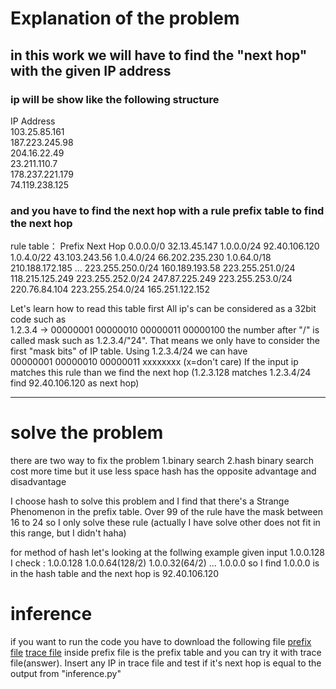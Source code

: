 # Explanation of the problem
## in this work we will have to find the "next hop" with the given IP address
### ip will be show like the following structure

IP Address      
103.25.85.161      
187.223.245.98       
204.16.22.49        
23.211.110.7       
178.237.221.179    
74.119.238.125      

### and you have to find the next hop with a rule prefix table to find the next hop
rule table：
Prefix               Next Hop
0.0.0.0/0            32.13.45.147
1.0.0.0/24           92.40.106.120
1.0.4.0/22           43.103.243.56
1.0.4.0/24           66.202.235.230
1.0.64.0/18          210.188.172.185
...
223.255.250.0/24     160.189.193.58
223.255.251.0/24     118.215.125.249
223.255.252.0/24     247.87.225.249
223.255.253.0/24     220.76.84.104
223.255.254.0/24     165.251.122.152

Let's learn how to read this table first
All ip's can be considered as a 32bit code such as </br>
1.2.3.4 -> 00000001 00000010 00000011 00000100
the number after "/" is called mask such as 1.2.3.4/"24". That means we only have to consider the first "mask bits" of IP table. Using 1.2.3.4/24 we can have</br>
00000001 00000010 00000011 xxxxxxxx (x=don't care)
If the input ip matches this rule than we find the next hop (1.2.3.128 matches 1.2.3.4/24 find 92.40.106.120 as next hop)

---

# solve the problem 
there are two way to fix the problem 1.binary search 2.hash
binary search cost more time but it use less space
hash has the opposite advantage and disadvantage

I choose hash to solve this problem and I find that there's a Strange Phenomenon in the prefix table. Over 99 of the rule have the mask between 16 to 24 so I only solve these rule (actually I have solve other does not fit in this range, but I didn't haha)

for method of hash let's looking at the follwing example
given input 1.0.0.128
I check :
1.0.0.128
1.0.0.64(128/2)
1.0.0.32(64/2)
...
1.0.0.0
so I find 1.0.0.0 is in the hash table and the next hop is 92.40.106.120

# inference
if you want to run the code you have to download the following file
[prefix file](https://drive.google.com/file/d/1gmu6AkGuIDF0V27t8sfDxx1abGtkgpa3/view?usp=sharing)
[trace file](https://drive.google.com/file/d/1GOHjsDsryoj0CR6dMlOmOo4Med7nt4qd/view?usp=sharing)
inside prefix file is the prefix table and you can try it with trace file(answer). Insert any IP in trace file and test if it's next hop is equal to the output from "inference.py"
